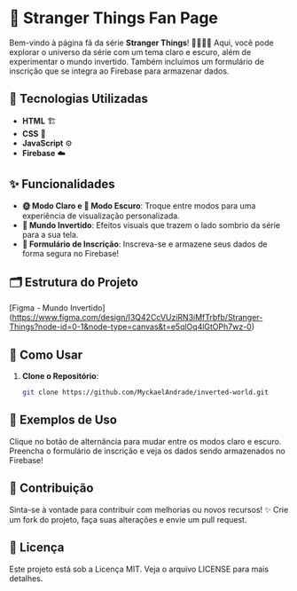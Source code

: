 # 🌟 Stranger Things Fan Page

Bem-vindo à página fã da série **Stranger Things**! 🕵️‍♂️🕵️‍♀️ Aqui, você pode explorar o universo da série com um tema claro e escuro, além de experimentar o mundo invertido. Também incluímos um formulário de inscrição que se integra ao Firebase para armazenar dados. 

## 🚀 Tecnologias Utilizadas

- **HTML** 🏗️
- **CSS** 🎨
- **JavaScript** ⚙️
- **Firebase** ☁️

## ✨ Funcionalidades

- **🌞 Modo Claro e 🌙 Modo Escuro**: Troque entre modos para uma experiência de visualização personalizada.
- **🌌 Mundo Invertido**: Efeitos visuais que trazem o lado sombrio da série para a sua tela.
- **📝 Formulário de Inscrição**: Inscreva-se e armazene seus dados de forma segura no Firebase!

## 🗂️ Estrutura do Projeto

[Figma - Mundo Invertido] (https://www.figma.com/design/I3Q42CcVUziRN3iMfTrbfb/Stranger-Things?node-id=0-1&node-type=canvas&t=e5qlOq4lGtOPh7wz-0)

## 🚧 Como Usar

1. **Clone o Repositório**:
   ```bash
   git clone https://github.com/MyckaelAndrade/inverted-world.git

## 📸 Exemplos de Uso
Clique no botão de alternância para mudar entre os modos claro e escuro.
Preencha o formulário de inscrição e veja os dados sendo armazenados no Firebase!

## 🤝 Contribuição
Sinta-se à vontade para contribuir com melhorias ou novos recursos! ✨ Crie um fork do projeto, faça suas alterações e envie um pull request.

## 📜 Licença
Este projeto está sob a Licença MIT. Veja o arquivo LICENSE para mais detalhes.